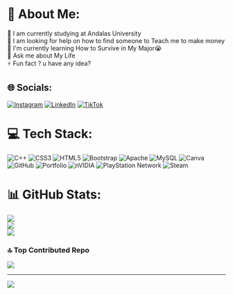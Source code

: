 # 💫 About Me:
🔭 I am currently studying at Andalas University<br>🤝 I am looking for help on how to find someone to Teach me to make money <br>🌱 I'm currently learning How to Survive in My Major😭<br>💬 Ask me about My Life <br>⚡ Fun fact ? u have any idea?


## 🌐 Socials:
[![Instagram](https://img.shields.io/badge/Instagram-%23E4405F.svg?logo=Instagram&logoColor=white)](https://instagram.com/wahyukhairi_13) [![LinkedIn](https://img.shields.io/badge/LinkedIn-%230077B5.svg?logo=linkedin&logoColor=white)](https://linkedin.com/in/wahyu-khairi) [![TikTok](https://img.shields.io/badge/TikTok-%23000000.svg?logo=TikTok&logoColor=white)](https://tiktok.com/@Wahyuuuuu.) 
# 💻 Tech Stack:
![C++](https://img.shields.io/badge/c++-%2300599C.svg?style=for-the-badge&logo=c%2B%2B&logoColor=white) ![CSS3](https://img.shields.io/badge/css3-%231572B6.svg?style=for-the-badge&logo=css3&logoColor=white) ![HTML5](https://img.shields.io/badge/html5-%23E34F26.svg?style=for-the-badge&logo=html5&logoColor=white) ![Bootstrap](https://img.shields.io/badge/bootstrap-%238511FA.svg?style=for-the-badge&logo=bootstrap&logoColor=white) ![Apache](https://img.shields.io/badge/apache-%23D42029.svg?style=for-the-badge&logo=apache&logoColor=white) ![MySQL](https://img.shields.io/badge/mysql-4479A1.svg?style=for-the-badge&logo=mysql&logoColor=white) ![Canva](https://img.shields.io/badge/Canva-%2300C4CC.svg?style=for-the-badge&logo=Canva&logoColor=white) ![GitHub](https://img.shields.io/badge/github-%23121011.svg?style=for-the-badge&logo=github&logoColor=white) ![Portfolio](https://img.shields.io/badge/Portfolio-%23000000.svg?style=for-the-badge&logo=firefox&logoColor=#FF7139) ![nVIDIA](https://img.shields.io/badge/nVIDIA-%2376B900.svg?style=for-the-badge&logo=nVIDIA&logoColor=white) ![PlayStation Network](https://img.shields.io/badge/PSN-%230070D1.svg?style=for-the-badge&logo=Playstation&logoColor=white) ![Steam](https://img.shields.io/badge/steam-%23000000.svg?style=for-the-badge&logo=steam&logoColor=white)
# 📊 GitHub Stats:
![](https://github-readme-stats.vercel.app/api?username=WahyuKhairi06&theme=midnight-purple&hide_border=false&include_all_commits=true&count_private=true)<br/>
![](https://github-readme-streak-stats.herokuapp.com/?user=WahyuKhairi06&theme=midnight-purple&hide_border=false)<br/>
![](https://github-readme-stats.vercel.app/api/top-langs/?username=WahyuKhairi06&theme=midnight-purple&hide_border=false&include_all_commits=true&count_private=true&layout=compact)

### 🔝 Top Contributed Repo
![](https://github-contributor-stats.vercel.app/api?username=WahyuKhairi06&limit=5&theme=midnight-purple&combine_all_yearly_contributions=true)

---
[![](https://visitcount.itsvg.in/api?id=WahyuKhairi06&icon=0&color=3)](https://visitcount.itsvg.in)

<!-- Proudly created with GPRM ( https://gprm.itsvg.in ) -->
